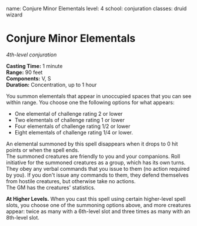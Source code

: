 name: Conjure Minor Elementals
level: 4
school: conjuration
classes: druid
         wizard

# Conjure Minor Elementals 
_4th-level conjuration_ 

**Casting Time:** 1 minute    
**Range:** 90 feet    
**Components:** V, S    
**Duration:** Concentration, up to 1 hour 

You summon elementals that appear in unoccupied spaces that you can see within range. You choose one the following options for what appears: 

* One elemental of challenge rating 2 or lower
* Two elementals of challenge rating 1 or lower
* Four elementals of challenge rating 1/2 or lower 
* Eight elementals of challenge rating 1/4 or lower. 

An elemental summoned by this spell disappears when it drops to 0 hit points or when the spell ends.    
The summoned creatures are friendly to you and your companions. Roll initiative for the summoned creatures as a group, which has its own turns. They obey any verbal commands that you issue to them (no action required by you). If you don't issue any commands to them, they defend themselves from hostile creatures, but otherwise take no actions.    
The GM has the creatures' statistics. 

**At Higher Levels.** When you cast this spell using certain higher-level spell slots, you choose one of the summoning options above, and more creatures appear: twice as many with a 6th-level slot and three times as many with an 8th-level slot. 